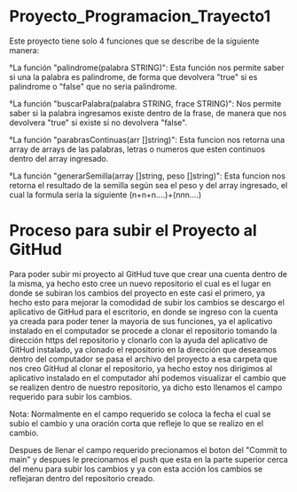 # Proyecto_Programacion_Trayecto1

Este proyecto tiene solo 4 funciones que se describe de la siguiente manera:

°La función "palindrome(palabra STRING)": Esta función nos permite saber si una la palabra es palindrome, 
de forma que devolvera "true" si es palindrome o "false" que no seria palindrome.

°La función "buscarPalabra(palabra STRING, frace STRING)": Nos permite saber si la palabra ingresamos
existe dentro de la frase, de manera que nos devolvera "true" si existe si no devolvera "false".

°La función "parabrasContinuas(arr []string)": Esta funcion nos retorna una array de arrays de las palabras, 
letras o numeros que esten continuos dentro del array ingresado.

°La función "generarSemilla(array []string, peso []string)": Esta funcion nos retorna el resultado de la 
semilla según sea el peso y del array ingresado, el cual la formula seria la siguiente (n+n+n....)+(n*n*n....)


# Proceso para subir el Proyecto al GitHud

Para poder subir mi proyecto al GitHud tuve que crear una cuenta dentro de la misma, ya hecho esto cree un nuevo 
repositorio el cual es el lugar en donde se subiran los cambios del proyecto en este casi el primero, ya hecho esto
para mejorar la comodidad de subir los cambios se descargo el aplicativo de GitHud para el escritorio, en donde 
se ingreso con la cuenta ya creada para poder tener la mayoria de sus funciones, ya el aplicativo instalado en el 
computador se procede a clonar el repositorio tomando la dirección https del repositorio y clonarlo con la ayuda del 
aplicativo de GitHud instalado, ya clonado el repositorio en la dirección que deseamos dentro del computador se pasa 
el archivo del proyecto a esa carpeta que nos creo GitHud al clonar el repositorio, ya hecho estoy nos dirigimos al 
aplicativo instalado en el computador ahí podemos visualizar el cambio que se realizen dentro de nuestro repositorio, 
ya dicho esto llenamos el campo requerido para subir los cambios.

Nota: Normalmente en el campo requerido se coloca la fecha el cual se subio el cambio y una oración corta que refleje
lo que se realizo en el cambio.

Despues de llenar el campo requerido precionamos el boton del "Commit to main" y despues le precionamos el push que esta
en la parte superior cerca del menu para subir los cambios y ya con esta acción los cambios se reflejaran dentro del 
repositorio creado.
